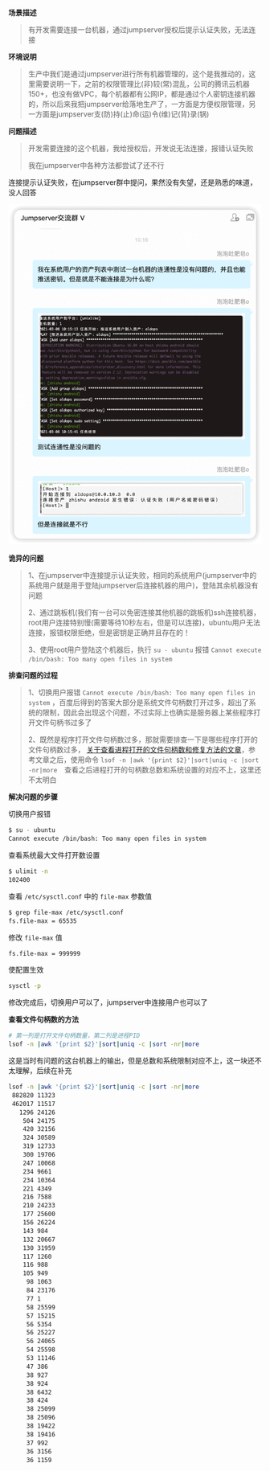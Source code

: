 **场景描述**

> 有开发需要连接一台机器，通过jumpserver授权后提示认证失败，无法连接



**环境说明**

> 生产中我们是通过jumpserver进行所有机器管理的，这个是我推动的，这里需要说明一下，之前的权限管理比(非)较(常)混乱，公司的腾讯云机器150+，也没有做VPC，每个机器都有公网IP，都是通过个人密钥连接机器的，所以后来我把jumpserver给落地生产了，一方面是方便权限管理，另一方面是jumpserver支(防)持(止)命(运)令(维)记(背)录(锅)



**问题描述**

> 开发需要连接的这个机器，我给授权后，开发说无法连接，报错认证失败
>
> 我在jumpserver中各种方法都尝试了还不行



连接提示认证失败，在jumpserver群中提问，果然没有失望，还是熟悉的味道，没人回答

![iShot_2024-09-04_14.24.33](https://github.com/pptfz/picgo-images/blob/master/img/iShot_2024-09-04_14.24.33.png)



**诡异的问题**

> 1、在jumpserver中连接提示认证失败，相同的系统用户(jumpserver中的系统用户就是用于登陆jumpserver后连接机器的用户)，登陆其余机器没有问题
>
> 2、通过跳板机(我们有一台可以免密连接其他机器的跳板机)ssh连接机器，root用户连接特别慢(需要等待10秒左右，但是可以连接)，ubuntu用户无法连接，报错权限拒绝，但是密钥是正确并且存在的！
>
> 3、使用root用户登陆这个机器后，执行 `su - ubuntu` 报错 `Cannot execute /bin/bash: Too many open files in system`



**排查问题的过程**

> 1、切换用户报错 `Cannot execute /bin/bash: Too many open files in system` ，百度后得到的答案大部分是系统文件句柄数打开过多，超出了系统的限制，因此会出现这个问题，不过实际上也确实是服务器上某些程序打开文件句柄书过多了
>
> 2、既然是程序打开文件句柄数过多，那就需要排查一下是哪些程序打开的文件句柄数过多， [关于查看进程打开的文件句柄数和修复方法的文章](https://www.jb51.net/article/97706.htm)，参考文章之后，使用命令 `lsof -n |awk '{print $2}'|sort|uniq -c |sort -nr|more  `查看之后进程打开的句柄数总数和系统设置的对应不上，这里还不太明白





**解决问题的步骤**

切换用户报错 

```sh
$ su - ubuntu
Cannot execute /bin/bash: Too many open files in system
```



查看系统最大文件打开数设置

```sh
$ ulimit -n
102400
```



查看 `/etc/sysctl.conf` 中的 `file-max` 参数值

```sh
$ grep file-max /etc/sysctl.conf 
fs.file-max = 65535
```



修改 `file-max` 值

```sh
fs.file-max = 999999
```



使配置生效

```sh
sysctl -p
```



修改完成后，切换用户可以了，jumpserver中连接用户也可以了



**查看文件句柄数的方法**

```sh
# 第一列是打开文件句柄数量，第二列是进程PID
lsof -n |awk '{print $2}'|sort|uniq -c |sort -nr|more
```



这是当时有问题的这台机器上的输出，但是总数和系统限制对应不上，这一块还不太理解，后续在补充

```sh
lsof -n |awk '{print $2}'|sort|uniq -c |sort -nr|more  
 882820 11323
 462017 11517
   1296 24126
    504 24175
    420 32156
    324 30589
    319 12733
    300 19706
    247 10068
    234 9661
    234 10364
    221 4349
    216 7588
    210 24233
    177 25600
    156 26224
    143 984
    132 20667
    130 31959
    117 1260
    116 988
    105 949
     98 1063
     84 23176
     77 1
     58 25599
     57 15215
     56 5354
     56 25227
     56 24065
     54 25598
     53 11146
     47 386
     38 927
     38 924
     38 6432
     38 424
     38 25099
     38 25096
     38 19422
     38 19416
     37 992
     36 3156
     36 1159
```

